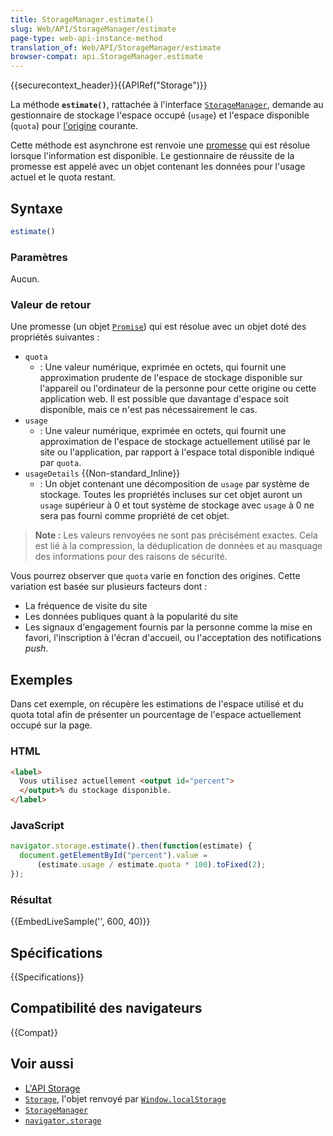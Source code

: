 ```yaml
---
title: StorageManager.estimate()
slug: Web/API/StorageManager/estimate
page-type: web-api-instance-method
translation_of: Web/API/StorageManager/estimate
browser-compat: api.StorageManager.estimate
---
```

{{securecontext_header}}{{APIRef("Storage")}}

La méthode **`estimate()`**, rattachée à l'interface [`StorageManager`](/fr/docs/Web/API/StorageManager), demande au gestionnaire de stockage l'espace occupé (`usage`) et l'espace disponible (`quota`) pour [l'origine](/fr/docs/Glossary/Same-origin_policy) courante.

Cette méthode est asynchrone est renvoie une [promesse](/fr/docs/Web/JavaScript/Reference/Global_Objects/Promise) qui est résolue lorsque l'information est disponible. Le gestionnaire de réussite de la promesse est appelé avec un objet contenant les données pour l'usage actuel et le quota restant.

## Syntaxe

```js
estimate()
```

### Paramètres

Aucun.

### Valeur de retour

Une promesse (un objet [`Promise`](/fr/docs/Web/JavaScript/Reference/Global_Objects/Promise)) qui est résolue avec un objet doté des propriétés suivantes&nbsp;:

- `quota`
  - : Une valeur numérique, exprimée en octets, qui fournit une approximation prudente de l'espace de stockage disponible sur l'appareil ou l'ordinateur de la personne pour cette origine ou cette application web. Il est possible que davantage d'espace soit disponible, mais ce n'est pas nécessairement le cas.
- `usage`
  - : Une valeur numérique, exprimée en octets, qui fournit une approximation de l'espace de stockage actuellement utilisé par le site ou l'application, par rapport à l'espace total disponible indiqué par `quota`.
- `usageDetails` {{Non-standard_Inline}}
  - : Un objet contenant une décomposition de `usage` par système de stockage. Toutes les propriétés incluses sur cet objet auront un `usage` supérieur à 0 et tout système de stockage avec `usage` à 0 ne sera pas fourni comme propriété de cet objet.

> **Note :** Les valeurs renvoyées ne sont pas précisément exactes. Cela est lié à la compression, la déduplication de données et au masquage des informations pour des raisons de sécurité.

Vous pourrez observer que `quota` varie en fonction des origines. Cette variation est basée sur plusieurs facteurs dont&nbsp;:

- La fréquence de visite du site
- Les données publiques quant à la popularité du site
- Les signaux d'engagement fournis par la personne comme la mise en favori, l'inscription à l'écran d'accueil, ou l'acceptation des notifications <i lang="en">push</i>.

## Exemples

Dans cet exemple, on récupère les estimations de l'espace utilisé et du quota total afin de présenter un pourcentage de l'espace actuellement occupé sur la page.

### HTML

```html
<label>
  Vous utilisez actuellement <output id="percent">
  </output>% du stockage disponible.
</label>
```

### JavaScript

```js
navigator.storage.estimate().then(function(estimate) {
  document.getElementById("percent").value =
      (estimate.usage / estimate.quota * 100).toFixed(2);
});
```

### Résultat

{{EmbedLiveSample('', 600, 40)}}

## Spécifications

{{Specifications}}

## Compatibilité des navigateurs

{{Compat}}

## Voir aussi

- [L'API Storage](/fr/docs/Web/API/Storage_API)
- [`Storage`](/fr/docs/Web/API/Storage), l'objet renvoyé par [`Window.localStorage`](/fr/docs/Web/API/Window/localStorage)
- [`StorageManager`](/fr/docs/Web/API/StorageManager)
- [`navigator.storage`](/fr/docs/Web/API/Navigator/storage)

